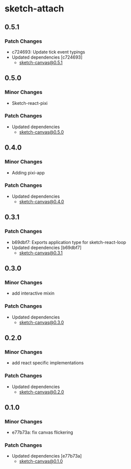 # sketch-attach

## 0.5.1

### Patch Changes

- c724693: Update tick event typings
- Updated dependencies [c724693]
  - sketch-canvas@0.5.1

## 0.5.0

### Minor Changes

- Sketch-react-pixi

### Patch Changes

- Updated dependencies
  - sketch-canvas@0.5.0

## 0.4.0

### Minor Changes

- Adding pixi-app

### Patch Changes

- Updated dependencies
  - sketch-canvas@0.4.0

## 0.3.1

### Patch Changes

- b69dbf7: Exports application type for sketch-react-loop
- Updated dependencies [b69dbf7]
  - sketch-canvas@0.3.1

## 0.3.0

### Minor Changes

- add interactive mixin

### Patch Changes

- Updated dependencies
  - sketch-canvas@0.3.0

## 0.2.0

### Minor Changes

- add react specific implementations

### Patch Changes

- Updated dependencies
  - sketch-canvas@0.2.0

## 0.1.0

### Minor Changes

- e77b73a: fix canvas flickering

### Patch Changes

- Updated dependencies [e77b73a]
  - sketch-canvas@0.1.0
